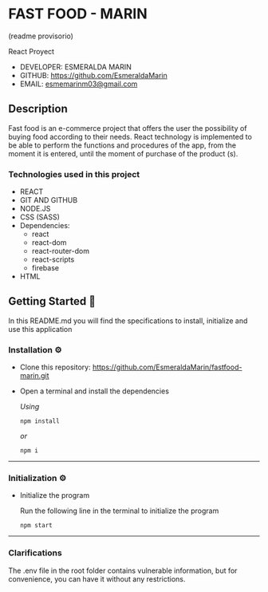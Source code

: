 # FAST FOOD - MARIN
(readme provisorio)

React Proyect


- DEVELOPER: ESMERALDA MARIN
- GITHUB: https://github.com/EsmeraldaMarin
- EMAIL: esmemarinm03@gmail.com


## Description

Fast food is an e-commerce project that offers the user the possibility of buying food according to their needs.
React technology is implemented to be able to perform the functions and procedures of the app, from the moment it is entered, until the moment of purchase of the product (s).

### Technologies used in this project

- REACT
- GIT AND GITHUB 
- NODE.JS
- CSS (SASS)
- Dependencies:
    - react
    - react-dom
    - react-router-dom
    - react-scripts
    - firebase
- HTML

## Getting Started 🚀

In this README.md you will find the specifications to install, initialize and use this application

### Installation ⚙️

- Clone this repository:
    https://github.com/EsmeraldaMarin/fastfood-marin.git
- Open a terminal and install the dependencies

    _Using_
    ```
    npm install
    ```
     _or_
    ```
    npm i
    ```

---

### Initialization ⚙️
- Initialize the program

    Run the following line in the terminal to initialize the program

    ```
    npm start
    ```

---

### Clarifications

The .env file in the root folder contains vulnerable information, but for convenience, you can have it without any restrictions.
